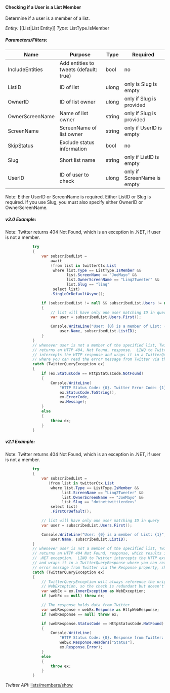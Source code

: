 #### Checking if a User is a List Member

Determine if a user is a member of a list.

*Entity:* [[List|List Entity]]
*Type:* ListType.IsMember

##### Parameters/Filters:

| Name | Purpose | Type | Required |
|------|---------|------|----------|
| IncludeEntities | Add entities to tweets (default: true) | bool | no |
| ListID | ID of list | ulong | only is Slug is empty |
| OwnerID | ID of list owner | ulong | only if Slug is provided |
| OwnerScreenName | Name of list owner | string | only if Slug is provided |
| ScreenName | ScreenName of list owner | string | only if UserID is empty |
| SkipStatus | Exclude status information | bool | no |
| Slug | Short list name | string | only if ListID is empty |
| UserID | ID of user to check | ulong | only if ScreenName is empty |

Note: Either UserID or ScreenName is required. Either ListID or Slug is required. If you use Slug, you must also specify either OwnerID or OwnerScreenName. 

##### v3.0 Example:

Note: Twitter returns 404 Not Found, which is an exception in .NET, if user is not a member.

```c#
            try
            {
                var subscribedList =
                    await
                    (from list in twitterCtx.List
                     where list.Type == ListType.IsMember &&
                           list.ScreenName == "JoeMayo" &&
                           list.OwnerScreenName == "Linq2Tweeter" &&
                           list.Slug == "linq"
                     select list)
                    .SingleOrDefaultAsync();

                if (subscribedList != null && subscribedList.Users != null)
                {
                    // list will have only one user matching ID in query
                    var user = subscribedList.Users.First();

                    Console.WriteLine("User: {0} is a member of List: {1}",
                        user.Name, subscribedList.ListID); 
                }
            }
            // whenever user is not a member of the specified list, Twitter
            // returns an HTTP 404, Not Found, response.  LINQ to Twitter 
            // intercepts the HTTP response and wraps it in a TwitterQueryException 
            // where you can read the error message from Twitter via the Message property.
            catch (TwitterQueryException ex)
            {
                if (ex.StatusCode == HttpStatusCode.NotFound)
                {
                    Console.WriteLine(
                        "HTTP Status Code: {0}. Twitter Error Code: {1}, Twitter Message: {2}",
                        ex.StatusCode.ToString(),
                        ex.ErrorCode,
                        ex.Message);
                }
                else
                {
                    throw ex;
                }
            }
```

##### v2.1 Example:

Note: Twitter returns 404 Not Found, which is an exception in .NET, if user is not a member.

```c#
            try
            {
                var subscribedList =
                   (from list in twitterCtx.List
                    where list.Type == ListType.IsMember &&
                         list.ScreenName == "Linq2Tweeter" &&
                         list.OwnerScreenName == "JoeMayo" &&
                         list.Slug == "dotnettwittterdevs"
                    select list)
                    .FirstOrDefault();

                // list will have only one user matching ID in query
                var user = subscribedList.Users.First();

                Console.WriteLine("User: {0} is a member of List: {1}",
                    user.Name, subscribedList.ListID);
            }
            // whenever user is not a member of the specified list, Twitter
            // returns an HTTP 404 Not Found, response, which results in a
            // .NET exception.  LINQ to Twitter intercepts the HTTP exception
            // and wraps it in a TwitterQueryResponse where you can read the
            // error message from Twitter via the Response property, shown below.
            catch (TwitterQueryException ex)
            {
                // TwitterQueryException will always reference the original
                // WebException, so the check is redundant but doesn't hurt
                var webEx = ex.InnerException as WebException;
                if (webEx == null) throw ex;

                // The response holds data from Twitter
                var webResponse = webEx.Response as HttpWebResponse;
                if (webResponse == null) throw ex;

                if (webResponse.StatusCode == HttpStatusCode.NotFound)
                {
                    Console.WriteLine(
                        "HTTP Status Code: {0}. Response from Twitter: {1}",
                        webEx.Response.Headers["Status"],
                        ex.Response.Error);
                }
                else
                {
                    throw ex;
                }
            }
```

*Twitter API:* [lists/members/show](https://developer.twitter.com/en/docs/accounts-and-users/create-manage-lists/api-reference/get-lists-members-show)